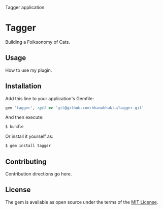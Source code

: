 Tagger application
# Tagger
Building a Folksonomy of Cats.

## Usage
How to use my plugin.

## Installation
Add this line to your application's Gemfile:

```ruby
gem 'tagger', :git => 'git@github.com:bhanubhakta/tagger.git'
```

And then execute:
```bash
$ bundle
```

Or install it yourself as:
```bash
$ gem install tagger
```

## Contributing
Contribution directions go here.

## License
The gem is available as open source under the terms of the [MIT License](http://opensource.org/licenses/MIT).